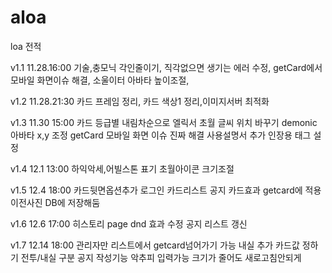 # aloa

loa 전적

v1.1 11.28.16:00
기술,충모닉 각인줄이기, 직각없으면 생기는 에러 수정, getCard에서 모바일 화면이슈 해결, 소울이터 아바타 높이조절,

v1.2 11.28.21:30
카드 프레임 정리, 카드 색상1 정리,이미지서버 최적화

v1.3 11.30 15:00
카드 등급별 내림차순으로
엘릭서 초월 글씨 위치 바꾸기
demonic 아바타 x,y 조정
getCard 모바일 화면 이슈 진짜 해결
사용설명서 추가
인장용 태그 설정

v1.4 12.1 13:00
하익악세,어빌스톤 표기
초월아이콘 크기조절

v1.5 12.4 18:00
카드뒷면옵션추가
로그인
카드리스트
공지
카드효과 getcard에 적용
이전사진 DB에 저장해둠

v1.6 12.6 17:00
히스토리 page
dnd 효과 수정
공지 리스트 갱신

v1.7 12.14 18:00
관리자만 리스트에서 getcard넘어가기 가능
내실 추가
카드값 정하기 전투/내실 구분
공지 작성기능
악추피 입력가능
크기가 줄어도 새로고침안되게
